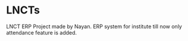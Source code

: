 # LNCTs
LNCT ERP
Project made by Nayan.
ERP system for institute till now only attendance feature is added.
